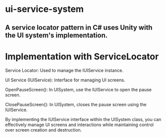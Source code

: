 # ui-service-system
## A service locator pattern in C# uses Unity with the UI system's implementation.

# Implementation with ServiceLocator

Service Locator: Used to manage the IUIService instance.

UI Service (IUIService): Interface for managing UI screens.

OpenPauseScreen(): In UISystem, use the IUIService to open the pause screen.

ClosePauseScreen(): In UISystem, closes the pause screen using the IUIService.

By implementing the IUIService interface within the UISystem class, you can effectively manage UI screens and interactions while maintaining control over screen creation and destruction.
